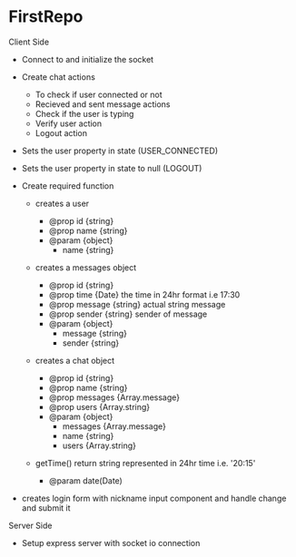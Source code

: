 # FirstRepo

Client Side 
 - Connect to and initialize the socket
 - Create chat actions 
   - To check if user connected or not
   - Recieved and sent message actions
   - Check if the user is typing
   - Verify user action  
   - Logout action

 - Sets the user property in state (USER_CONNECTED)
 - Sets the user property in state to null (LOGOUT)
 - Create required function
   - creates a user
      - @prop id {string}
      - @prop name {string}
      - @param {object}
        - name {string}

   - creates a messages object 
      - @prop id {string}
      - @prop time {Date} the time in 24hr format i.e 17:30
      - @prop message {string} actual string message
      - @prop sender {string} sender of message
      - @param {object} 
          - message {string}
          - sender {string}

   - creates a chat object 
      - @prop id {string}
      - @prop name {string}
      - @prop messages {Array.message}
      - @prop users {Array.string}
      - @param {object}
          - messages {Array.message}
          - name {string}
          - users {Array.string}
   - getTime() return string represented in 24hr time i.e. '20:15'
      - @param date(Date)
      
 - creates login form with nickname input component and handle change and submit it


 Server Side
  - Setup express server with socket io connection